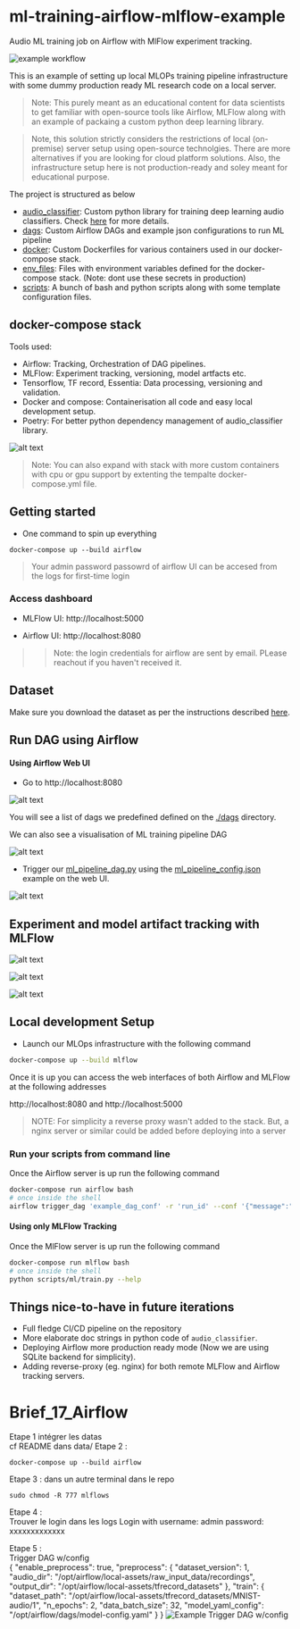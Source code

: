 # ml-training-airflow-mlflow-example

Audio ML training job on Airflow with MlFlow experiment tracking.

![example workflow](https://github.com/albincorreya/mlops-training-pipeline-demo/actions/workflows/push.yaml/badge.svg)

This is an example of setting up local MLOPs training pipeline infrastructure with some dummy production ready ML research code on a local server.

> Note: This purely meant as an educational content for data scientists to get familiar with open-source tools like Airflow, MLFlow along with an example of packaing a custom python deep learning library.

> Note, this solution strictly considers the restrictions of local (on-premise) server setup using open-source technolgies. There are more alternatives if you are looking for cloud platform solutions. Also, the infrastructure setup here is not production-ready and soley meant for educational purpose.


The project is structured as below
- [audio_classifier](./audio_classifier): Custom python library for training deep learning audio classifiers. 
  Check [here](./audio_classifier/README.md) for more details.
- [dags](./dags): Custom Airflow DAGs and example json configurations to run ML pipeline
- [docker](./docker): Custom Dockerfiles for various containers used in our docker-compose stack.
- [env_files](./env_files): Files with environment variables defined for the docker-compose stack. (Note: dont use these secrets in production)
- [scripts](./scripts): A bunch of bash and python scripts along with some template configuration files.


## docker-compose stack


Tools used:

- Airflow: Tracking, Orchestration of DAG pipelines.
- MLFlow: Experiment tracking, versioning, model artfacts etc.
- Tensorflow, TF record, Essentia: Data processing, versioning and validation.
- Docker and compose: Containerisation all code and easy local development setup.
- Poetry: For better python dependency management of audio_classifier library.


![alt text](./assets/sketch.png)

> Note: You can also expand with stack with more custom containers with cpu or gpu support by extenting the tempalte docker-compose.yml file.

## Getting started 


- One command to spin up everything

```
docker-compose up --build airflow
```

> Your admin password passowrd of airflow UI can be accesed from the logs for first-time login

### Access dashboard

- MLFlow UI: http://localhost:5000
  
- Airflow UI: http://localhost:8080

>> Note: the login credentials for airflow are sent by email. PLease reachout if you haven't received it.

## Dataset

Make sure you download the dataset as per the instructions described [here](./data/README.md).


## Run DAG using Airflow

#### Using Airflow Web UI

- Go to http://localhost:8080

![alt text](./assets/dags-list.png)

You will see a list of dags we predefined defined on the [./dags]() directory.


We can also see a visualisation of ML training pipeline DAG 

![alt text](./assets/dag-example.png)


- Trigger our [ml_pipeline_dag.py](./dags/ml_pipeline_dag.py) using the 
  [ml_pipeline_config.json](./dags/ml_pipeline_config.json) example on the web UI.
  
![alt text](./assets/trigger-job-example.png)


## Experiment and model artifact tracking with MLFlow

![alt text](./assets/tracking-lists.png)

![alt text](./assets/artifacts.png)

![alt text](./assets/metrics.png)

## Local development Setup

- Launch our MLOps infrastructure with the following command 

```bash
docker-compose up --build mlflow
```

Once it is up you can access the web interfaces of both Airflow and MLFlow at the following addresses 

http://localhost:8080 and http://localhost:5000


> NOTE: For simplicity a reverse proxy wasn't added to the stack. But, a nginx server or similar could be added before deploying into a server


### Run your scripts from command line

Once the Airflow server is up run the following command

```bash
docker-compose run airflow bash
# once inside the shell
airflow trigger_dag 'example_dag_conf' -r 'run_id' --conf '{"message":"value"}'
```

#### Using only MLFlow Tracking

Once the MlFlow server is up run the following command

```bash
docker-compose run mlflow bash
# once inside the shell
python scripts/ml/train.py --help
```


## Things nice-to-have in future iterations

- Full fledge CI/CD pipeline on the repository
- More elaborate doc strings in python code of `audio_classifier`.
- Deploying Airflow more production ready mode (Now we are using SQLite backend for simplicity).
- Adding reverse-proxy (eg. nginx) for both remote MLFlow and Airflow tracking servers.


# Brief_17_Airflow
Etape 1 intégrer les datas  
cf README dans data/
Etape 2 :  
```
docker-compose up --build airflow
```
Etape 3 :  dans un autre terminal dans le repo
```
sudo chmod -R 777 mlflows
```
Etape 4 :  
Trouver le login dans les logs
Login with username: admin  password: xxxxxxxxxxxxx

Etape 5 :  
Trigger DAG w/config  
{
    "enable_preprocess": true,
    "preprocess": {
      "dataset_version": 1,
      "audio_dir": "/opt/airflow/local-assets/raw_input_data/recordings",
      "output_dir": "/opt/airflow/local-assets/tfrecord_datasets"
    },
    "train": {
      "dataset_path": "/opt/airflow/local-assets/tfrecord_datasets/MNIST-audio/1",
      "n_epochs": 2,
      "data_batch_size": 32,
      "model_yaml_config": "/opt/airflow/dags/model-config.yaml"
    }
  }
![Example Trigger DAG w/config](./assets/trigger-job-example.png)